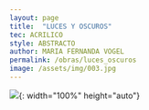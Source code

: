 ```yaml
---
layout: page
title:  "LUCES Y OSCUROS"
tec: ACRILICO
style: ABSTRACTO
author: MARIA FERNANDA VOGEL
permalink: /obras/luces_oscuros
image: /assets/img/003.jpg
---
```


![](/assets/img/003.jpg){: width="100%" height="auto"}

